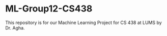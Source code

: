 # ML-Group12-CS438
This repository is for our Machine Learning Project for CS 438 at LUMS by Dr. Agha.

